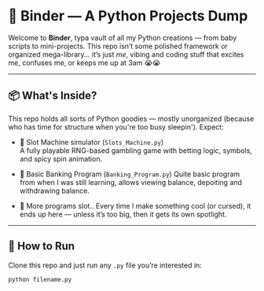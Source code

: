 # 📒 Binder — A Python Projects Dump

Welcome to **Binder**, typa vault of all my Python creations — from baby scripts to mini-projects. This repo isn’t some polished framework or organized mega-library... it’s just *me*, vibing and coding stuff that excites me, confuses me, or keeps me up at 3am 😭😭

---

## 📦 What's Inside?

This repo holds all sorts of Python goodies — mostly unorganized (because who has time for structure when you're too busy sleepin'). Expect:

- 🎰 Slot Machine simulator (`Slots_Machine.py`)  
  A fully playable RNG-based gambling game with betting logic, symbols, and spicy spin animation.

- 🏦 Basic Banking Program (`Banking_Program.py`)
  Quite basic program from when I was still learning, allows viewing balance, depoiting and withdrawing balance.

- 🔮 More programs slot..
  Every time I make something cool (or cursed), it ends up here — unless it’s too big, then it gets its own spotlight.

---

## 🚀 How to Run

Clone this repo and just run any `.py` file you’re interested in:

```bash
python filename.py
